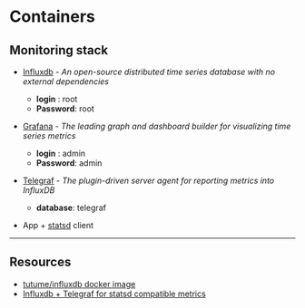 # Containers

## Monitoring stack

- [Influxdb][influx] - _An open-source distributed time series database with no external dependencies_
  - __login__   : root
  - __Password__: root

- [Grafana][grafana] - _The leading graph and dashboard builder for visualizing time series metrics_
  - __login__   : admin
  - __Password__: admin

- [Telegraf][telegraf] - _The plugin-driven server agent for reporting metrics into InfluxDB_
  - __database__: telegraf
- App + [statsd][statsd] client

---

## Resources

- [tutume/influxdb docker image][tutum-influx]
- [Influxdb + Telegraf for statsd compatible metrics][statsd]


[statsd]: https://influxdb.com/blog/2015/11/03/getting_started_with_influx_statsd.html?
[tutum-influx]: https://github.com/tutumcloud/influxdb
[influx]: https://influxdb.com/
[grafana]: http://grafana.org/
[telegraf]: https://github.com/influxdb/telegraf
